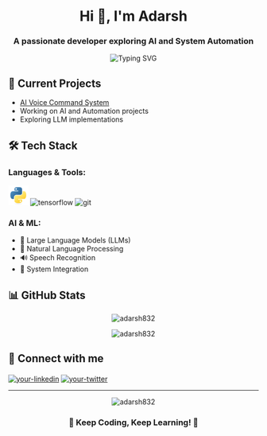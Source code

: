 <h1 align="center">Hi 👋, I'm Adarsh</h1>
<h3 align="center">A passionate developer exploring AI and System Automation</h3>

<p align="center">
  <img src="https://readme-typing-svg.herokuapp.com?font=Fira+Code&pause=1000&color=F7F7F7&center=true&vCenter=true&width=435&lines=AI+Developer;System+Automation+Engineer;Python+Developer;Open+Source+Contributor" alt="Typing SVG" />
</p>

## 🔭 Current Projects

- [AI Voice Command System](https://github.com/adarsh832/AI)
- Working on AI and Automation projects
- Exploring LLM implementations

## 🛠️ Tech Stack

### Languages & Tools:
<p align="left">
  <img src="https://raw.githubusercontent.com/devicons/devicon/master/icons/python/python-original.svg" alt="python" width="40" height="40"/>
  <img src="https://www.vectorlogo.zone/logos/tensorflow/tensorflow-icon.svg" alt="tensorflow" width="40" height="40"/>
  <img src="https://www.vectorlogo.zone/logos/git-scm/git-scm-icon.svg" alt="git" width="40" height="40"/>
  <!-- Add more tools you use -->
</p>

### AI & ML:
- 🤖 Large Language Models (LLMs)
- 🧠 Natural Language Processing
- 🔊 Speech Recognition
- 🤝 System Integration

## 📊 GitHub Stats

<p align="center">
  <img src="https://github-readme-stats.vercel.app/api?username=adarsh832&show_icons=true&theme=radical" alt="adarsh832" />
</p>

<p align="center">
  <img src="https://github-readme-streak-stats.herokuapp.com/?user=adarsh832&theme=radical" alt="adarsh832" />
</p>

## 🤝 Connect with me

<p align="left">
<a href="https://linkedin.com/in/your-linkedin" target="blank"><img align="center" src="https://raw.githubusercontent.com/rahuldkjain/github-profile-readme-generator/master/src/images/icons/Social/linked-in-alt.svg" alt="your-linkedin" height="30" width="40" /></a>
<a href="https://twitter.com/your-twitter" target="blank"><img align="center" src="https://raw.githubusercontent.com/rahuldkjain/github-profile-readme-generator/master/src/images/icons/Social/twitter.svg" alt="your-twitter" height="30" width="40" /></a>
</p>

---

<p align="center">
  <img src="https://komarev.com/ghpvc/?username=adarsh832&label=Profile%20views&color=0e75b6&style=flat" alt="adarsh832" />
</p>

<h3 align="center">🚀 Keep Coding, Keep Learning! 🚀</h3>
